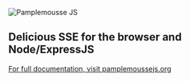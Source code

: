 ![Pamplemousse JS](http://pamplemoussejs.org/images/pamplemousse.png)

## Delicious SSE for the browser and Node/ExpressJS

[For full documentation, visit pamplemoussejs.org](http://pamplemoussejs.org)